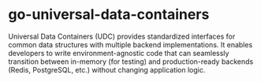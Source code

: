 # go-universal-data-containers
Universal Data Containers (UDC) provides standardized interfaces for common data structures with multiple backend implementations. It enables developers to write environment-agnostic code that can seamlessly transition between in-memory (for testing) and production-ready backends (Redis, PostgreSQL, etc.) without changing application logic.
